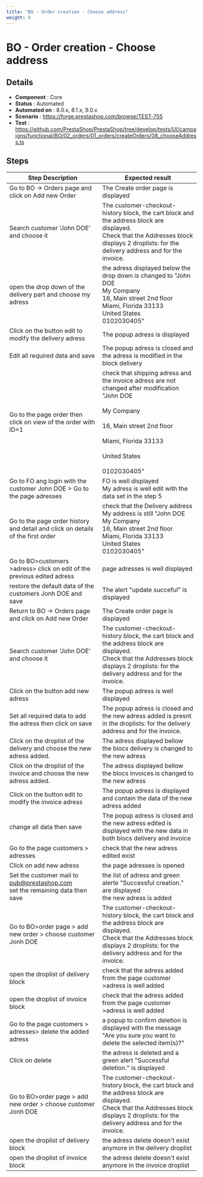 ```yaml
---
title: "BO - Order creation - Choose address"
weight: 8
---
```


# BO - Order creation - Choose address
## Details
* **Component** : Core
* **Status** : Automated
* **Automated on** : 8.0.x, 8.1.x, 9.0.x
* **Scenario** : https://forge.prestashop.com/browse/TEST-755
* **Test** : https://github.com/PrestaShop/PrestaShop/tree/develop/tests/UI/campaigns/functional/BO/02_orders/01_orders/createOrders/08_chooseAddress.ts

## Steps
| Step Description | Expected result |
| ----- | ----- |
| Go to BO -> Orders page and click on Add new Order | The Create order page is displayed |
| Search customer 'John DOE' and choose it | The customer-checkout-history block, the cart block and the address block are displayed.<br>Check that the Addresses block displays 2 droplists: for the delivery address and for the invoice. |
| open the drop down of the delivery part and choose my adress | the adress displayed below the drop down is changed to "John DOE<br>My Company<br>16, Main street 2nd floor<br>Miami, Florida 33133<br>United States<br>0102030405" |
| Click on the button edit to modify the delivery adress | The popup adress is displayed |
| Edit all required data and save | The popup adress is closed and the adress is modified in the block delivery |
| Go to the page order then click on view of the order with ID=1 | check that shipping adress and the invoice adress are not changed after modification "John DOE<br><br>My Company<br><br>16, Main street 2nd floor<br><br>Miami, Florida 33133<br><br>United States<br><br>0102030405" |
| Go to FO ang login with the customer John DOE > Go to the page adresses | FO is well displayed<br>My adress is well edit with the data set in the step 5 |
| Go to the page order history and detail and click on details of the first order | check that the Delivery address My address is still "John DOE<br>My Company<br>16, Main street 2nd floor<br>Miami, Florida 33133<br>United States<br>0102030405" |
| Go to BO>customers >adress> click on edit of the previous edited adress | page adresses is well displayed |
| restore the default data of the customers Jonh DOE and save | The alert "update succeful" is displayed |
| Return to BO -> Orders page and click on Add new Order | The Create order page is displayed |
| Search customer 'John DOE' and choose it | The customer-checkout-history block, the cart block and the address block are displayed.<br>Check that the Addresses block displays 2 droplists: for the delivery address and for the invoice. |
| Click on the button add new adress | The popup adress is well displayed |
| Set all required data to add the adress then click on save | The popup adress is closed and the new adress added is presnt in the droplists: for the delivery address and for the invoice. |
| Click on the droplist of the delivery and choose the new adress added. | The adress displayed bellow the blocs delivery is changed to the new adress |
| Click on the droplist of the invoice and choose the new adress added. | The adress displayed bellow the blocs invoices is changed to the new adress |
| Click on the button edit to modify the invoice adress | The popup adress is displayed and contain the data of the new adress added |
| change all data then save | The popup adress is closed and the new adress edited is displayed with the new data in both blocs delivery and invoice |
| Go to the page customers > adresses | check that the new adress edited exist |
| Click on add new adress | the page adresses is opened |
| Set the customer mail to pub@prestashop.com<br>set the remaining data then save | the list of adress and green alerte "Successful creation." are displayed<br>the new adress is added |
| Go to BO>order page > add new order > choose customer Jonh DOE | The customer-checkout-history block, the cart block and the address block are displayed.<br>Check that the Addresses block displays 2 droplists: for the delivery address and for the invoice. |
| open the droplist of delivery block | check that the adress added from the page customer >adress is well added |
| open the droplist of invoice block | check that the adress added from the page customer >adress is well added |
| Go to the page customers > adresses> delete the added adress | a popup to confirm deletion is displayed with the message "Are you sure you want to delete the selected item(s)?" |
| Click on delete | the adress is deleted and a green alert "Successful deletion." is displayed |
| Go to BO>order page > add new order > choose customer Jonh DOE | The customer-checkout-history block, the cart block and the address block are displayed.<br>Check that the Addresses block displays 2 droplists: for the delivery address and for the invoice. |
| open the droplist of delivery block | the adress delete doesn't exist anymore in the delivery droplist |
| open the droplist of invoice block | the adress delete doesn't exist anymore in the invoice droplist |